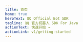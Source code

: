 ```yaml
---
title: 首页
home: true
heroText: QQ Official Bot SDK
tagline: QQ 官方机器人 SDK For Java
actionText: 快速开始 →
actionLink: v1/getting-started
---
```

